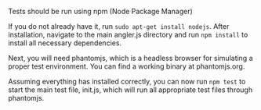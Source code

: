 Tests should be run using npm (Node Package Manager)

If you do not already have it, run ```sudo apt-get install nodejs```. After installation, navigate to the main angler.js directory and run ```npm install``` to install all necessary dependencies.

Next, you will need phantomjs, which is a headless browser for simulating a proper test environment. You can find a working binary at phantomjs.org.

Assuming everything has installed correctly, you can now run ```npm test``` to start the main test file, init.js, which will run all appropriate test files through phantomjs.